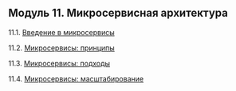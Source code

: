 ## Модуль 11. Микросервисная архитектура

11.1. [Введение в микросервисы](https://github.com/ottvladimir/11-microservices/blob/master/11-microservices-01-intro.md)

11.2. [Микросервисы: принципы](https://github.com/ottvladimir/11-microservices/blob/master/11-microservices-02-principles.md)

11.3. [Микросервисы: подходы](https://github.com/ottvladimir/11-microservices/blob/master/11-microservices-03-approaches.md)

11.4. [Микросервисы: масштабирование](https://github.com/ottvladimir/11-microservices/blob/master/11-microservices-04-scaling.md)
